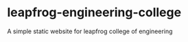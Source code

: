 leapfrog-engineering-college
============================

A simple static website for leapfrog college of engineering
